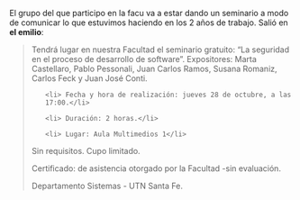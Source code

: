 <html><body><p>El grupo del que participo en la facu va a estar dando un seminario a modo de comunicar lo que estuvimos haciendo en los 2 años de trabajo. Salió en <strong>el emilio</strong>:

</p><blockquote>Tendrá lugar en nuestra Facultad el seminario gratuito: “La seguridad en el proceso de desarrollo de software”. Expositores: Marta Castellaro, Pablo Pessonali, Juan Carlos Ramos, Susana Romaniz, Carlos Feck y Juan José Conti.

<ul>

	<li> Fecha y hora de realización: jueves 28 de octubre, a las 17:00.</li>

	<li> Duración: 2 horas.</li>

	<li> Lugar: Aula Multimedios 1</li>

</ul>

Sin requisitos. Cupo limitado.

Certificado: de asistencia otorgado por la Facultad -sin evaluación.

Departamento Sistemas - UTN Santa Fe.</blockquote></body></html>